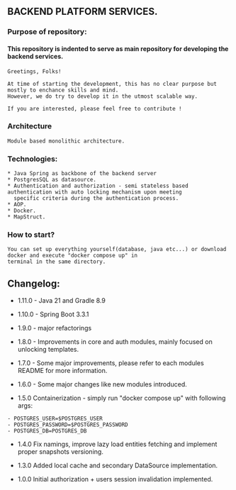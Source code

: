 ## BACKEND PLATFORM SERVICES.

### Purpose of repository:

#### This repository is indented to serve as main repository for developing the backend services.

```
Greetings, Folks!

At time of starting the development, this has no clear purpose but mostly to enchance skills and mind.
However, we do try to develop it in the utmost scalable way.

If you are interested, please feel free to contribute !
```

### Architecture

```
Module based monolithic architecture.
```

### Technologies:

```
* Java Spring as backbone of the backend server
* PostgresSQL as datasource.
* Authentication and authorization - semi stateless based authentication with auto locking mechanism upon meeting
  specific criteria during the authentication process.
* AOP.
* Docker.
* MapStruct.
```

### How to start?

```
You can set up everything yourself(database, java etc...) or download docker and execute "docker compose up" in
terminal in the same directory.
```

## Changelog:

* 1.11.0 - Java 21 and Gradle 8.9

* 1.10.0 - Spring Boot 3.3.1

* 1.9.0 - major refactorings

* 1.8.0 - Improvements in core and auth modules, mainly focused on unlocking templates.

* 1.7.0 - Some major improvements, please refer to each modules README for more information.

* 1.6.0 - Some major changes like new modules introduced.

* 1.5.0 Containerization - simply run "docker compose up" with following args:

```
- POSTGRES_USER=$POSTGRES_USER
- POSTGRES_PASSWORD=$POSTGRES_PASSWORD
- POSTGRES_DB=POSTGRES_DB
```

* 1.4.0 Fix namings, improve lazy load entities fetching and implement proper snapshots versioning.


* 1.3.0 Added local cache and secondary DataSource implementation.


* 1.0.0 Initial authorization + users session invalidation implemented.